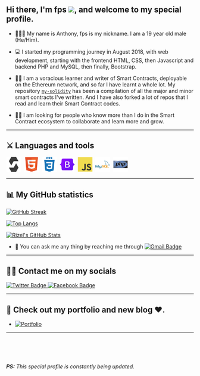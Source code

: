 ## Hi there, I'm fps <img src="https://media.giphy.com/media/hvRJCLFzcasrR4ia7z/giphy.gif" width="30px"/>, and welcome to my special profile.

<!--
**fps8k/fps8k** is a ✨ _special_ ✨ repository because its `README.md` (this file) appears on your GitHub profile.

Here are some ideas to get you started:

- 🔭 I’m currently working on ...
- 🌱 I’m currently learning ...
- 👯 I’m looking to collaborate on ...
- 🤔 I’m looking for help with ...
- 💬 Ask me about ...
- 📫 How to reach me: ...
- 😄 Pronouns: ...
- ⚡ Fun fact: ...
-->

- 👨🏾‍🦱 My name is Anthony, fps is my nickname. I am a 19 year old male (He/Him).

- 💻 I started my programming journey in August 2018, with web development, starting with the frontend HTML, CSS, then Javascript and backend PHP and MySQL, then finally, Bootstrap.

- 🧠📝 I am a voracious learner and writer of Smart Contracts, deployable on the Ethereum network, and so far I have learnt a whole lot. My repository <a href='https://github.com/fps8k/my-solidity' target="_blank" rel="noopener noreferrer">`my-solidity`</a> has been a compilation of all the major and minor smart contracts I've written. And I have also forked a lot of repos that I read and learn their Smart Contract codes.

<!-- 💰 I hope to land a blockchain job by August this year.-->

- 👼🏾 I am looking for people who know more than I do in the Smart Contract ecosystem to collaborate and learn more and grow.

---

## ⚔ Languages and tools
<div>
  <img src="https://github.com/devicons/devicon/blob/master/icons/solidity/solidity-plain.svg" title="Solidity"  alt="Solidity" width="40" height="40"/>&nbsp;
  <img src="https://github.com/devicons/devicon/blob/master/icons/html5/html5-original.svg" title="HTML5" alt="HTML" width="40" height="40"/>&nbsp;
  <img src="https://github.com/devicons/devicon/blob/master/icons/css3/css3-plain-wordmark.svg"  title="CSS3" alt="CSS" width="40" height="40"/>&nbsp;
  <img src="https://github.com/devicons/devicon/blob/master/icons/bootstrap/bootstrap-original.svg"  title="Bootstrap" alt="Bootstrap" width="40" height="40"/>&nbsp;
  <img src="https://github.com/devicons/devicon/blob/master/icons/javascript/javascript-original.svg" title="JavaScript" alt="JavaScript" width="40" height="40"/>&nbsp;
  <img src="https://github.com/devicons/devicon/blob/master/icons/mysql/mysql-original-wordmark.svg" title="MySQL"  alt="MySQL" width="40" height="40"/>&nbsp;
  <img src="https://github.com/devicons/devicon/blob/master/icons/php/php-original.svg" title="PHP"  alt="PHP" width="40" height="40"/>&nbsp;
</div>

---

## 📊 My GitHub statistics
<!-- ![fps's GitHub stats](https://github-readme-stats.vercel.app/api?username=fps8k) -->
<!-- <img src="https://github-readme-stats.vercel.app/api?username=fps8k&show_icons=true&theme=dark" width="400"> -->

[![GitHub Streak](http://github-readme-streak-stats.herokuapp.com?user=fps8k&theme=material-palenight)](https://git.io/streak-stats)

[![Top Langs](https://github-readme-stats.vercel.app/api/top-langs/?username=fps8k&layout=compact&theme=material-palenight)](https://github.com/anuraghazra/github-readme-stats)

[![Rizel's GitHub Stats](https://github-readme-stats.vercel.app/api?username=fps8k&layout=compact&theme=material-palenight)](https://github.com/anuraghazra/github-readme-stats)


- 🦜 You can ask me any thing by reaching me through <a href="mailto: anthony.nnaemeka.umeh@gmail.com" target="_blank" rel="noopener noreferrer"><img src="https://img.shields.io/badge/Gmail-@anthony-red?style=social&logo=appveyor" alt="Gmail Badge"/></a>

---

## 🤳🏾 Contact me on my socials


<a href="https://twitter.com/fps8k" target="_blank" rel="noopener noreferrer">
  <img src="https://img.shields.io/badge/Twitter-@fps8k-blue?style=for-the-badge&logo=appveyor" alt="Twitter Badge"/>
</a>

<a href="https://facebook.com/fps8k" target="_blank" rel="noopener noreferrer">
     <img src="https://img.shields.io/badge/Facebook-fps8k-informational?style=for-the-badge&logo=appveyor" alt="Facebook Badge"/>
</a>

<!-- <a href="https://reddit.com/user/fps16k" target="_blank" rel="noopener noreferrer"> -->
<!--   <img src="https://img.shields.io/badge/Reddit-@fps16k-orange?style=for-the-badge&logo=appveyor" alt="Reddit Badge"/> -->
<!-- </a> -->
<!-- <a href="https://www.linkedin.com/in/nnaemeka-umeh-b29b9020b/" target="_blank" rel="noopener noreferrer">LinkedIn</a> -->

---

## 📖 Check out my portfolio and new blog ❤.

- <a href="https://fps8k.netlify.app" target="_blank" rel="noopener noreferrer"><img src="https://img.shields.io/badge/Portfolio-fps8k-black?style=for-the-badge&logo=appveyor" alt="Portfolio"/></a>

---

<br/><br/><br/><br/>
_**PS:** This special profile is constantly being updated._
